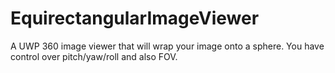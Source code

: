 # EquirectangularImageViewer
A UWP 360 image viewer that will wrap your image onto a sphere. You have control over pitch/yaw/roll and also FOV.

